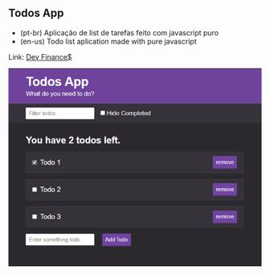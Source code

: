 ## Todos App

- (pt-br) Aplicação de list de tarefas feito com javascript puro 
- (en-us) Todo list aplication made with pure javascript

Link: <a href="https://capelaum-todos-app.netlify.app" target="_blank">Dev Finance$</a>

<div align="center">
  <img src="todos-app.png" width="700">
</div>
